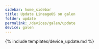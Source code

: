 ```yaml
---
sidebar: home_sidebar
title: Update LineageOS on galen
folder: update
permalink: /devices/galen/update
device: galen
---
```

{% include templates/device_update.md %}
